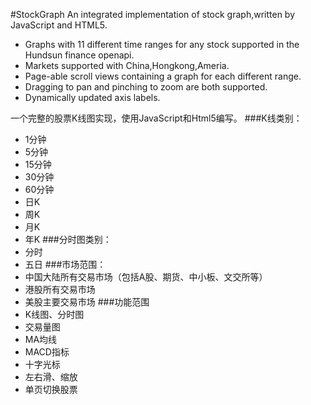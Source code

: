 #StockGraph
An integrated implementation of stock graph,written by JavaScript and HTML5.
- Graphs with 11 different time ranges for any stock supported in the Hundsun finance openapi.
- Markets supported with China,Hongkong,Ameria.
- Page-able scroll views containing a graph for each different range.
- Dragging to pan and pinching to zoom are both supported.
- Dynamically updated axis labels.


一个完整的股票K线图实现，使用JavaScript和Html5编写。
###K线类别：
- 1分钟
- 5分钟
- 15分钟
- 30分钟
- 60分钟
- 日K
- 周K
- 月K
- 年K
###分时图类别：
- 分时
- 五日
###市场范围：
- 中国大陆所有交易市场（包括A股、期货、中小板、文交所等）
- 港股所有交易市场
- 美股主要交易市场
###功能范围
- K线图、分时图
- 交易量图
- MA均线
- MACD指标
- 十字光标
- 左右滑、缩放
- 单页切换股票